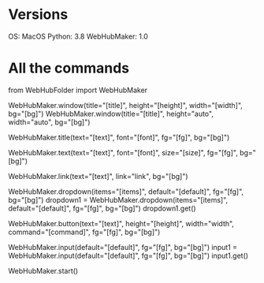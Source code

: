 # Versions

OS: MacOS
Python: 3.8
WebHubMaker: 1.0

# All the commands

from WebHubFolder import WebHubMaker

WebHubMaker.window(title="[title]", height="[height]", width="[width]", bg="[bg]")
WebHubMaker.window(title="[title]", height="auto", width="auto", bg="[bg]")

WebHubMaker.title(text="[text]", font="[font]", fg="[fg]", bg="[bg]")

WebHubMaker.text(text="[text]", font="[font]", size="[size]", fg="[fg]", bg="[bg]")

WebHubMaker.link(text="[text]", link="link", bg="[bg]")

WebHubMaker.dropdown(items="[items]", default="[default]", fg="[fg]", bg="[bg]")
dropdown1 = WebHubMaker.dropdown(items="[items]", default="[default]", fg="[fg]", bg="[bg]")
dropdown1.get()

WebHubMaker.button(text="[text]", height="[height]", width="width", command="[command]", fg="[fg]", bg="[bg]")

WebHubMaker.input(default="[default]", fg="[fg]", bg="[bg]")
input1 = WebHubMaker.input(default="[default]", fg="[fg]", bg="[bg]")
input1.get()

WebHubMaker.start() 
